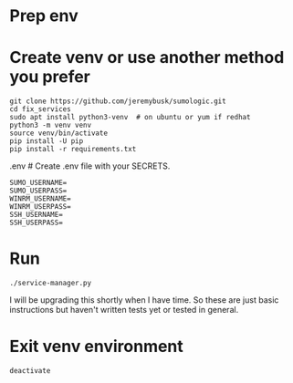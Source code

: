 # Prep env

# Create venv or use another method you prefer
```
git clone https://github.com/jeremybusk/sumologic.git
cd fix_services
sudo apt install python3-venv  # on ubuntu or yum if redhat
python3 -m venv venv
source venv/bin/activate
pip install -U pip
pip install -r requirements.txt
```

.env  # Create .env file with your SECRETS.
```
SUMO_USERNAME=
SUMO_USERPASS=
WINRM_USERNAME=
WINRM_USERPASS=
SSH_USERNAME=
SSH_USERPASS=
```

# Run
```
./service-manager.py 
```

I will be upgrading this shortly when I have time. So these are just basic instructions but haven't written tests yet or tested in general.

# Exit venv environment
```
deactivate
```
